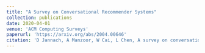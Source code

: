 ```yaml
---
title: "A Survey on Conversational Recommender Systems"
collection: publications
date: 2020-04-01
venue: 'ACM Computing Surveys'
paperurl: 'https://arxiv.org/abs/2004.00646'
citation: 'D Jannach, A Manzoor, W Cai, L Chen, A survey on conversational recommender systems, arXiv preprint arXiv:2004.00646, 2020.'
---
```




